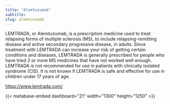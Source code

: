 ```yaml
---
title: "Alemtuzumab"
subtitle: 
slug: alemtuzumab
---
```

LEMTRADA, or Alemtuzumab, is a prescription medicine used to treat relapsing forms of multiple sclerosis (MS), to include relapsing-remitting disease and active secondary progressive disease, in adults. Since treatment with LEMTRADA can increase your risk of getting certain conditions and diseases, LEMTRADA is generally prescribed for people who have tried 2 or more MS medicines that have not worked well enough. LEMTRADA is not recommended for use in patients with clinically isolated syndrome (CIS). It is not known if LEMTRADA is safe and effective for use in children under 17 years of age.

https://www.lemtrada.com/


{{< metabase-embed dashboard="21" width="1300" height="1250" >}}